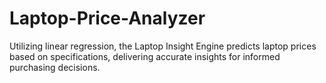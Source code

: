 # Laptop-Price-Analyzer
Utilizing linear regression, the Laptop Insight Engine predicts laptop prices based on specifications, delivering accurate insights for informed purchasing decisions.
